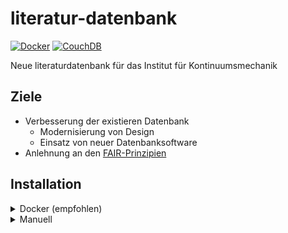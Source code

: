 # literatur-datenbank

[![Docker](https://github.com/j0hax/literaturdatenbank/actions/workflows/docker-publish.yml/badge.svg)](https://github.com/j0hax/literaturdatenbank/actions/workflows/docker-publish.yml)
[![CouchDB](https://img.shields.io/badge/Apache%20CouchDB-EA2328?logo=apachecouchdb)](https://couchdb.apache.org/)

Neue literaturdatenbank für das Institut für Kontinuumsmechanik

## Ziele

- Verbesserung der existieren Datenbank
  - Modernisierung von Design
  - Einsatz von neuer Datenbanksoftware
- Anlehnung an den [FAIR-Prinzipien](FAIR.md)

## Installation

<details>
<summary>Docker (empfohlen)</summary>
<br>

Die Literaturdatenbank samt Datenbank wird am einfachsten mit [Docker Compose](https://docs.docker.com/compose/) installiert. Eine [Referenzdatei](/docker-compose.yml) ist vorhanden.

</details>

<details>
<summary>Manuell</summary>
<br>

Die Webapplikation basiert auf den traditionellen LAMP-Stack.

Nachdem das Repository geklont wurde muss noch `composer install` ausgeführt werden, um alle Abhängigkeiten zu installieren.

</details>
